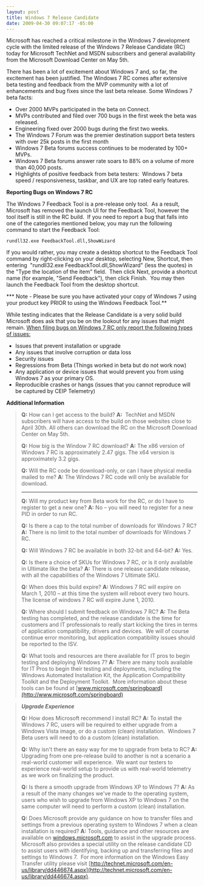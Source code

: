 ```yaml
---
layout: post
title: Windows 7 Release Candidate
date: 2009-04-30 09:07:17 -05:00
---
```


Microsoft has reached a critical milestone in the Windows 7 development cycle with the limited release of the Windows 7 Release Candidate (RC) today for Microsoft TechNet and MSDN subscribers and general availability from the Microsoft Download Center on May 5th.

There has been a lot of excitement about Windows 7 and, so far, the excitement has been justified. The Windows 7 RC comes after extensive beta testing and feedback from the MVP community with a lot of enhancements and bug fixes since the last beta release. Some Windows 7 beta facts:

*   Over 2000 MVPs participated in the beta on Connect. 
*   MVPs contributed and filed over 700 bugs in the first week the beta was released. 
*   Engineering fixed over 2000 bugs during the first two weeks. 
*   The Windows 7 Forum was the premier destination support beta testers with over 25k posts in the first month 
*   Windows 7 Beta forums success continues to be moderated by 100+ MVPs. 
*   Windows 7 Beta forums answer rate soars to 88% on a volume of more than 40,000 posts. 
*   Highlights of positive feedback from beta testers:  Windows 7 beta speed / responsiveness, taskbar, and UX are top rated early features.   

**Reporting Bugs on Windows 7 RC**

The Windows 7 Feedback Tool is a pre-release only tool.  As a result, Microsoft has removed the launch UI for the Feedback Tool, however the tool itself is still in the RC build.  If you need to report a bug that falls into one of the categories mentioned below, you may run the following command to start the Feedback Tool: 

```
rundll32.exe FeedbackTool.dll,ShowWizard
```

If you would rather, you may create a desktop shortcut to the Feedback Tool command by right-clicking on your desktop, selecting New, Shortcut, then entering  "rundll32.exe FeedbackTool.dll,ShowWizard" (less the quotes) in the "Type the location of the item" field.  Then click Next, provide a shortcut name (for example, "Send Feedback"), then click Finish.  You may then launch the Feedback Tool from the desktop shortcut.

*** Note - Please be sure you have activated your copy of Windows 7 using your product key PRIOR to using the Windows Feedback Tool.**

While testing indicates that the Release Candidate is a very solid build Microsoft does ask that you be on the lookout for any issues that might remain. <u>When filing bugs on Windows 7 RC only report the following types of issues:</u>

*   Issues that prevent installation or upgrade 
*   Any issues that involve corruption or data loss 
*   Security issues 
*   Regressions from Beta (Things worked in beta but do not work now) 
*   Any application or device issues that would prevent you from using Windows 7 as your primary OS. 
*   Reproducible crashes or hangs (issues that you cannot reproduce will be captured by CEIP Telemetry)   

**Additional Information**

> **Q:** How can I get access to the build?
> **A:**  TechNet and MSDN subscribers will have access to the build on those websites close to April 30th. All others can download the RC on the Microsoft Download Center on May 5th.
> 
> **Q:** How big is the Window 7 RC download?
> **A:** The x86 version of Windows 7 RC is approximately 2.47 gigs. The x64 version is approximately 3.2 gigs.
> 
> **Q:** Will the RC code be download-only, or can I have physical media mailed to me?
> **A:** The Windows 7 RC code will only be available for download.  
>    ****
> 
> **Q:** Will my product key from Beta work for the RC, or do I have to register to get a new one?
> **A:** No – you will need to register for a new PID in order to run RC. 
> 
> **Q:** Is there a cap to the total number of downloads for Windows 7 RC?
> **A:** There is no limit to the total number of downloads for Windows 7 RC.
> 
> **Q:** Will Windows 7 RC be available in both 32-bit and 64-bit?
> **A:** Yes. 
> 
> **Q:** Is there a choice of SKUs for Windows 7 RC, or is it only available in Ultimate like the beta?
> **A:** There is one release candidate release, with all the capabilities of the Windows 7 Ultimate SKU.  
> 
> **Q:** When does this build expire?
> **A:** Windows 7 RC will expire on March 1, 2010 – at this time the system will reboot every two hours. The license of windows 7 RC will expire June 1, 2010.
> 
> **Q:** Where should I submit feedback on Windows 7 RC?
> **A:** The Beta testing has completed, and the release candidate is the time for customers and IT professionals to really start kicking the tires in terms of application compatibility, drivers and devices.  We will of course continue error monitoring, but application compatibility issues should be reported to the ISV. 
> 
> **Q:** What tools and resources are there available for IT pros to begin testing and deploying Windows 7?
> **A:** There are many tools available for IT Pros to begin their testing and deployments, including the Windows Automated Installation Kit, the Application Compatibility Toolkit and the Deployment Toolkit.  More information about these tools can be found at [www.microsoft.com/springboard](http://www.microsoft.com/springboard)

> ***Upgrade Experience***
> 
> **Q:** How does Microsoft recommend I install RC?
> **A:** To install the Windows 7 RC, users will be required to either upgrade from a Windows Vista image, or do a custom (clean) installation.  Windows 7 Beta users will need to do a custom (clean) installation.
> 
> **Q:** Why isn't there an easy way for me to upgrade from beta to RC?
> **A:** Upgrading from one pre-release build to another is not a scenario a real-world customer will experience.  We want our testers to experience real-world setup to provide us with real-world telemetry as we work on finalizing the product.
> 
> **Q:** Is there a smooth upgrade from Windows XP to Windows 7?
> **A:** As a result of the many changes we've made to the operating system, users who wish to upgrade from Windows XP to Windows 7 on the same computer will need to perform a custom (clean) installation.
> 
> **Q:** Does Microsoft provide any guidance on how to transfer files and settings from a previous operating system to Windows 7 when a clean installation is required?
> **A:** Tools, guidance and other resources are available on [windows.microsoft.com](http://www.microsoft.com/) to assist in the upgrade process.  Microsoft also provides a special utility on the release candidate CD to assist users with identifying, backing up and transferring files and settings to Windows 7.  For more information on the Windows Easy Transfer utility please visit [http://technet.microsoft.com/en-us/library/dd446674.aspx](http://technet.microsoft.com/en-us/library/dd446674.aspx).
